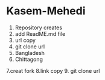 # Kasem-Mehedi

1. Repository creates
2. add ReadME.md file
3. url copy
4. git clone url
5. Bangladesh
6. Chittagong

7.creat fork 
8.link copy 
9. git clone url